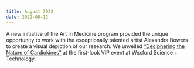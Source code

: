 ```yaml
---
title: August 2022
date: 2022-08-12
---
```


A new initiative of the Art in Medicine program provided the unique opportunity to work with the exceptionally talented artist Alexandra Bowers to create a visual depiction of our research. We unveiled [“Deciphering the Nature of Cardiokines”](https://healthsciences.arizona.edu/connect/features/0822/artist-researcher-project-success) at the first-look VIP event at Wexford Science + Technology.

<!--more-->
